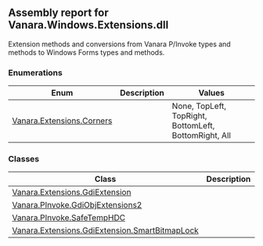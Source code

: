 ## Assembly report for Vanara.Windows.Extensions.dll
Extension methods and conversions from Vanara P/Invoke types and methods to Windows Forms types and methods.
### Enumerations
Enum | Description | Values
---- | ---- | ----
[Vanara.Extensions.Corners](https://github.com/dahall/Vanara/search?l=C%23&q=Corners) |  | None, TopLeft, TopRight, BottomLeft, BottomRight, All
### Classes
Class | Description
---- | ----
[Vanara.Extensions.GdiExtension](https://github.com/dahall/Vanara/search?l=C%23&q=GdiExtension) | 
[Vanara.PInvoke.GdiObjExtensions2](https://github.com/dahall/Vanara/search?l=C%23&q=GdiObjExtensions2) | 
[Vanara.PInvoke.SafeTempHDC](https://github.com/dahall/Vanara/search?l=C%23&q=SafeTempHDC) | 
[Vanara.Extensions.GdiExtension.SmartBitmapLock](https://github.com/dahall/Vanara/search?l=C%23&q=SmartBitmapLock) | 
